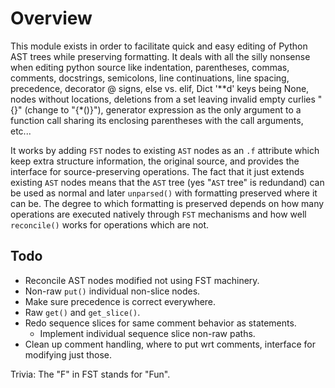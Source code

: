 # Overview

This module exists in order to facilitate quick and easy editing of Python AST trees while preserving formatting. It deals with all the silly nonsense when editing python source like indentation, parentheses, commas, comments, docstrings, semicolons, line continuations, line spacing, precedence, decorator @ signs, else vs. elif, Dict '**d' keys being None, nodes without locations, deletions from a set leaving invalid empty curlies "{}" (change to "{*()}"), generator expression as the only argument to a function call sharing its enclosing parentheses with the call arguments, etc...

It works by adding `FST` nodes to existing `AST` nodes as an `.f` attribute which keep extra structure information, the original source, and provides the interface for source-preserving operations. The fact that it just extends existing `AST` nodes means that the `AST` tree (yes "`AST` tree" is redundand) can be used as normal and later `unparsed()` with formatting preserved where it can be. The degree to which formatting is preserved depends on how many operations are executed natively through `FST` mechanisms and how well `reconcile()` works for operations which are not.















## Todo

* Reconcile AST nodes modified not using FST machinery.
* Non-raw `put()` individual non-slice nodes.
* Make sure precedence is correct everywhere.
* Raw `get()` and `get_slice()`.
* Redo sequence slices for same comment behavior as statements.
  * Implement individual sequence slice non-raw paths.
* Clean up comment handling, where to put wrt comments, interface for modifying just those.

Trivia: The "F" in FST stands for "Fun".
